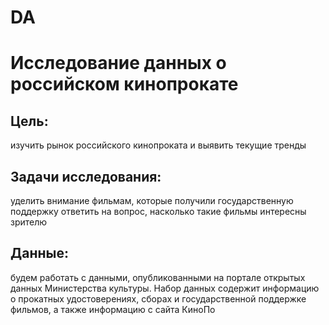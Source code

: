 # DA
# Исследование данных о российском кинопрокате
## Цель:
изучить рынок российского кинопроката и выявить текущие тренды

## Задачи исследования:
уделить внимание фильмам, которые получили государственную поддержку
ответить на вопрос, насколько такие фильмы интересны зрителю

## Данные:
будем работать с данными, опубликованными на портале открытых данных Министерства культуры. Набор данных содержит информацию о прокатных удостоверениях, сборах и государственной поддержке фильмов, а также информацию с сайта КиноПо
